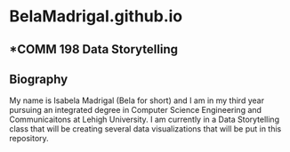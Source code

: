# BelaMadrigal.github.io
## *COMM 198 Data Storytelling

## Biography
My name is Isabela Madrigal (Bela for short) and I am in my third year 
pursuing an integrated degree in Computer Science Engineering and 
Communicaitons at Lehigh University. I am currently in a Data Storytelling
class that will be creating several data visualizations that will be put 
in this repository.
